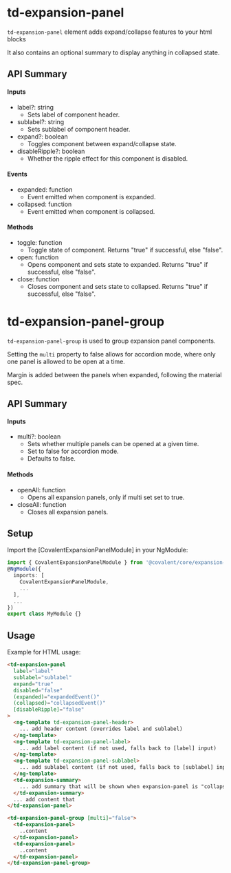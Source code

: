 # td-expansion-panel

`td-expansion-panel` element adds expand/collapse features to your html blocks

It also contains an optional summary to display anything in collapsed state.

## API Summary

#### Inputs

+ label?: string
  + Sets label of component header.
+ sublabel?: string
  + Sets sublabel of component header.
+ expand?: boolean
  + Toggles component between expand/collapse state.
+ disableRipple?: boolean
  + Whether the ripple effect for this component is disabled.

#### Events

+ expanded: function
  + Event emitted when component is expanded.
+ collapsed: function
  + Event emitted when component is collapsed.

#### Methods

+ toggle: function
  + Toggle state of component. Returns "true" if successful, else "false".
+ open: function
  + Opens component and sets state to expanded. Returns "true" if successful, else "false".
+ close: function
  + Closes component and sets state to collapsed. Returns "true" if successful, else "false".


# td-expansion-panel-group

`td-expansion-panel-group` is used to group expansion panel components.

Setting the `multi` property to false allows for accordion mode, where only one panel is allowed to be open at a time.

Margin is added between the panels when expanded, following the material spec.

## API Summary

#### Inputs

+ multi?: boolean
  + Sets whether multiple panels can be opened at a given time.
  + Set to false for accordion mode.
  + Defaults to false.

#### Methods

+ openAll: function
  + Opens all expansion panels, only if multi set set to true.
+ closeAll: function
  + Closes all expansion panels.

## Setup

Import the [CovalentExpansionPanelModule] in your NgModule:

```typescript
import { CovalentExpansionPanelModule } from '@covalent/core/expansion-panel';
@NgModule({
  imports: [
    CovalentExpansionPanelModule,
    ...
  ],
  ...
})
export class MyModule {}
```

## Usage

Example for HTML usage:

```html
<td-expansion-panel
  label="label"
  sublabel="sublabel"
  expand="true"
  disabled="false"
  (expanded)="expandedEvent()"
  (collapsed)="collapsedEvent()"
  [disableRipple]="false"
>
  <ng-template td-expansion-panel-header>
    ... add header content (overrides label and sublabel)
  </ng-template>
  <ng-template td-expansion-panel-label>
    ... add label content (if not used, falls back to [label] input)
  </ng-template>
  <ng-template td-expansion-panel-sublabel>
    ... add sublabel content (if not used, falls back to [sublabel] input)
  </ng-template>
  <td-expansion-summary>
    ... add summary that will be shown when expansion-panel is "collapsed".
  </td-expansion-summary>
  ... add content that
</td-expansion-panel>
```

```html
<td-expansion-panel-group [multi]="false">
  <td-expansion-panel>
    ..content
  </td-expansion-panel>
  <td-expansion-panel>
    ..content
  </td-expansion-panel>
</td-expansion-panel-group>
```

